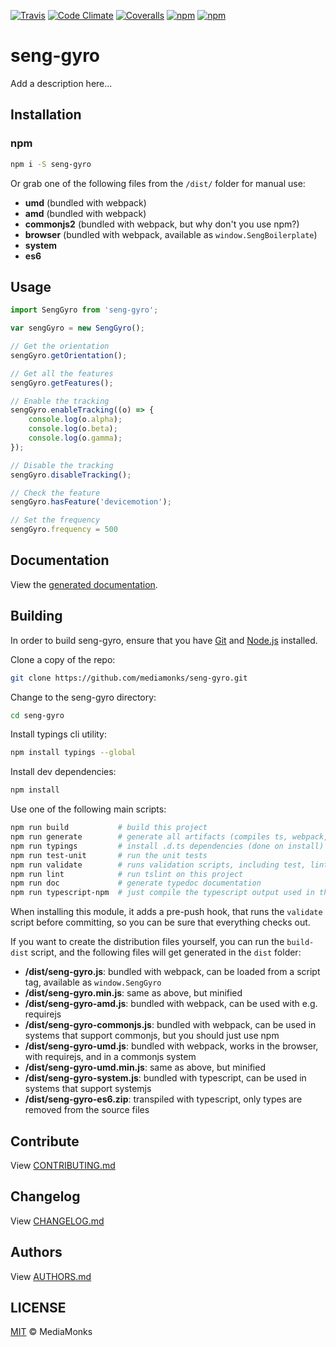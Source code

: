 [![Travis](https://img.shields.io/travis/mediamonks/seng-gyro.svg?maxAge=2592000)](https://travis-ci.org/mediamonks/seng-gyro)
[![Code Climate](https://img.shields.io/codeclimate/github/mediamonks/seng-gyro.svg?maxAge=2592000)](https://codeclimate.com/github/mediamonks/seng-gyro)
[![Coveralls](https://img.shields.io/coveralls/mediamonks/seng-gyro.svg?maxAge=2592000)](https://coveralls.io/github/mediamonks/seng-gyro?branch=master)
[![npm](https://img.shields.io/npm/v/seng-gyro.svg?maxAge=2592000)](https://www.npmjs.com/package/seng-gyro)
[![npm](https://img.shields.io/npm/dm/seng-gyro.svg?maxAge=2592000)](https://www.npmjs.com/package/seng-gyro)

# seng-gyro

Add a description here...


## Installation

### npm

```sh
npm i -S seng-gyro
```

Or grab one of the following files from the `/dist/` folder for manual use:

- **umd** (bundled with webpack)
- **amd** (bundled with webpack)
- **commonjs2** (bundled with webpack, but why don't you use npm?)
- **browser** (bundled with webpack, available as `window.SengBoilerplate`)
- **system**
- **es6**

## Usage

```ts
import SengGyro from 'seng-gyro';

var sengGyro = new SengGyro();

// Get the orientation
sengGyro.getOrientation();

// Get all the features
sengGyro.getFeatures();

// Enable the tracking
sengGyro.enableTracking((o) => {
	console.log(o.alpha);
	console.log(o.beta);
	console.log(o.gamma);
});

// Disable the tracking
sengGyro.disableTracking();

// Check the feature
sengGyro.hasFeature('devicemotion');

// Set the frequency
sengGyro.frequency = 500
```


## Documentation

View the [generated documentation](https://rawgit.com/mediamonks/seng-gyro/master/doc/typedoc/index.html).


## Building

In order to build seng-gyro, ensure that you have [Git](http://git-scm.com/downloads)
and [Node.js](http://nodejs.org/) installed.

Clone a copy of the repo:
```sh
git clone https://github.com/mediamonks/seng-gyro.git
```

Change to the seng-gyro directory:
```sh
cd seng-gyro
```

Install typings cli utility:
```sh
npm install typings --global
```

Install dev dependencies:
```sh
npm install
```

Use one of the following main scripts:
```sh
npm run build   		# build this project
npm run generate   		# generate all artifacts (compiles ts, webpack, docs and coverage)
npm run typings			# install .d.ts dependencies (done on install)
npm run test-unit    	# run the unit tests
npm run validate		# runs validation scripts, including test, lint and coverage check
npm run lint			# run tslint on this project
npm run doc				# generate typedoc documentation
npm run typescript-npm	# just compile the typescript output used in the npm module
```

When installing this module, it adds a pre-push hook, that runs the `validate`
script before committing, so you can be sure that everything checks out.

If you want to create the distribution files yourself, you can run the
`build-dist` script, and the following files will get generated in the
`dist` folder:

- **/dist/seng-gyro.js**: bundled with webpack, can be loaded from
	a script tag, available as `window.SengGyro`
- **/dist/seng-gyro.min.js**: same as above, but minified
- **/dist/seng-gyro-amd.js**: bundled with webpack, can be used
	with e.g. requirejs
- **/dist/seng-gyro-commonjs.js**: bundled with webpack, can be
	used in systems that support commonjs, but you should just use npm
- **/dist/seng-gyro-umd.js**: bundled with webpack, works in the
	browser, with requirejs, and in a commonjs system
- **/dist/seng-gyro-umd.min.js**: same as above, but minified
- **/dist/seng-gyro-system.js**: bundled with typescript, can be
	used in systems	that support systemjs
- **/dist/seng-gyro-es6.zip**: transpiled with typescript, only
	types are removed from the source files

## Contribute

View [CONTRIBUTING.md](./CONTRIBUTING.md)


## Changelog

View [CHANGELOG.md](./CHANGELOG.md)


## Authors

View [AUTHORS.md](./AUTHORS.md)


## LICENSE

[MIT](./LICENSE) © MediaMonks



